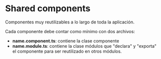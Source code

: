 # Shared components

Componentes muy reutilizables a lo largo de toda la aplicación.

Cada componente debe contar como mínimo con dos archivos:
- **name.component.ts**: contiene la clase componente
- **name.module.ts**: contiene la clase módulos que "declara" y "exporta" el componente para ser reutilizado en otros módulos.